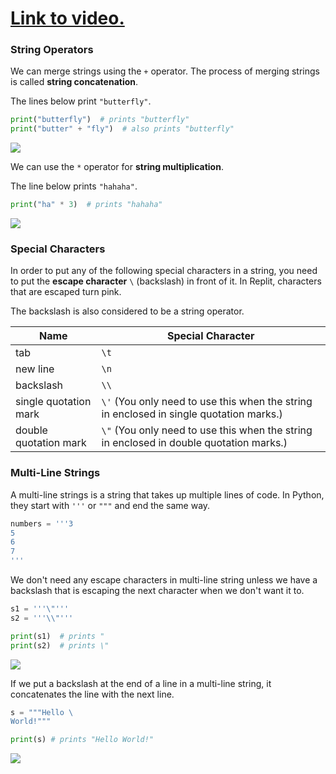 # [Link to video.](https://www.youtube.com/watch?v=X4QFQ-4H_mA&list=PLVD25niNi0Bkuz5cUyBsw_oCgwrKdzgDa)

### String Operators

We can merge strings using the `+` operator.  The process of merging strings is called **string concatenation**.

The lines below print `"butterfly"`.

```python
print("butterfly")  # prints "butterfly"
print("butter" + "fly")  # also prints "butterfly"
```

![](https://raw.githubusercontent.com/MissStrong/ICS3U/main/Images/1.1.2A.png)

We can use the `*` operator for **string multiplication**.

The line below prints `"hahaha"`.

```python
print("ha" * 3)  # prints "hahaha"
```

![](https://raw.githubusercontent.com/MissStrong/ICS3U/main/Images/1.1.2B.png)

### Special Characters

In order to put any of the following special characters in a string, you need to put the **escape character** ``\`` (backslash) in front of it. In Replit, characters that are escaped turn pink.

The backslash is also considered to be a string operator. 

| Name | Special Character |
| --- | --- |
| tab | `\t` |
| new line | `\n`|
| backslash | `\\` |
| single quotation mark | `\'` (You only need to use this when the string in enclosed in single quotation marks.) |
| double quotation mark | `\"` (You only need to use this when the string in enclosed in double quotation marks.) |

### Multi-Line Strings

A multi-line strings is a string that takes up multiple lines of code. In Python, they start with `'''` or `"""` and end the same way.

```python
numbers = '''3
5
6
7
'''  
```

We don't need any escape characters in multi-line string unless we have a backslash that is escaping the next character when we don't want it to.

```python
s1 = '''\"'''
s2 = '''\\"'''

print(s1)  # prints "
print(s2)  # prints \"
```

![](https://raw.githubusercontent.com/MissStrong/ICS3U/main/Images/1.1.2C.png)

If we put a backslash at the end of a line in a multi-line string, it concatenates the line with the next line.

```python
s = """Hello \
World!"""

print(s) # prints "Hello World!"
```

![](https://raw.githubusercontent.com/MissStrong/ICS3U/main/Images/1.1.2D.png)
